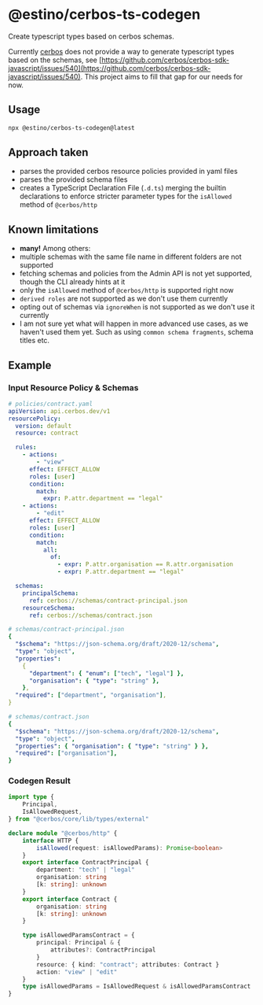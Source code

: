 # @estino/cerbos-ts-codegen

Create typescript types based on cerbos schemas.

Currently [cerbos](https://cerbos.dev/) does not provide a way to generate typescript types based on the schemas, see [https://github.com/cerbos/cerbos-sdk-javascript/issues/540](https://github.com/cerbos/cerbos-sdk-javascript/issues/540). This project aims to fill that gap for our needs for now.

## Usage

```bash
npx @estino/cerbos-ts-codegen@latest
```

## Approach taken

- parses the provided cerbos resource policies provided in yaml files
- parses the provided schema files
- creates a TypeScript Declaration File (`.d.ts`) merging the builtin declarations to enforce stricter parameter types for the `isAllowed` method of `@cerbos/http`

## Known limitations

- **many!** Among others:
- multiple schemas with the same file name in different folders are not supported
- fetching schemas and policies from the Admin API is not yet supported, though the CLI already hints at it
- only the `isAllowed` method of `@cerbos/http` is supported right now
- `derived roles` are not supported as we don't use them currently
- opting out of schemas via `ignoreWhen` is not supported as we don't use it currently
- I am not sure yet what will happen in more advanced use cases, as we haven't used them yet. Such as using `common schema fragments`, schema titles etc.

## Example

### Input Resource Policy & Schemas

```yaml
# policies/contract.yaml
apiVersion: api.cerbos.dev/v1
resourcePolicy:
  version: default
  resource: contract

  rules:
    - actions:
        - "view"
      effect: EFFECT_ALLOW
      roles: [user]
      condition:
        match:
          expr: P.attr.department == "legal"
    - actions:
        - "edit"
      effect: EFFECT_ALLOW
      roles: [user]
      condition:
        match:
          all:
            of:
              - expr: P.attr.organisation == R.attr.organisation
              - expr: P.attr.department == "legal"

  schemas:
    principalSchema:
      ref: cerbos://schemas/contract-principal.json
    resourceSchema:
      ref: cerbos://schemas/contract.json
```

```yaml
# schemas/contract-principal.json
{
  "$schema": "https://json-schema.org/draft/2020-12/schema",
  "type": "object",
  "properties":
    {
      "department": { "enum": ["tech", "legal"] },
      "organisation": { "type": "string" },
    },
  "required": ["department", "organisation"],
}
```

```yaml
# schemas/contract.json
{
  "$schema": "https://json-schema.org/draft/2020-12/schema",
  "type": "object",
  "properties": { "organisation": { "type": "string" } },
  "required": ["organisation"],
}
```

### Codegen Result

```typescript
import type {
	Principal,
	IsAllowedRequest,
} from "@cerbos/core/lib/types/external"

declare module "@cerbos/http" {
	interface HTTP {
		isAllowed(request: isAllowedParams): Promise<boolean>
	}
	export interface ContractPrincipal {
		department: "tech" | "legal"
		organisation: string
		[k: string]: unknown
	}
	export interface Contract {
		organisation: string
		[k: string]: unknown
	}

	type isAllowedParamsContract = {
		principal: Principal & {
			attributes?: ContractPrincipal
		}
		resource: { kind: "contract"; attributes: Contract }
		action: "view" | "edit"
	}
	type isAllowedParams = IsAllowedRequest & isAllowedParamsContract
}
```
